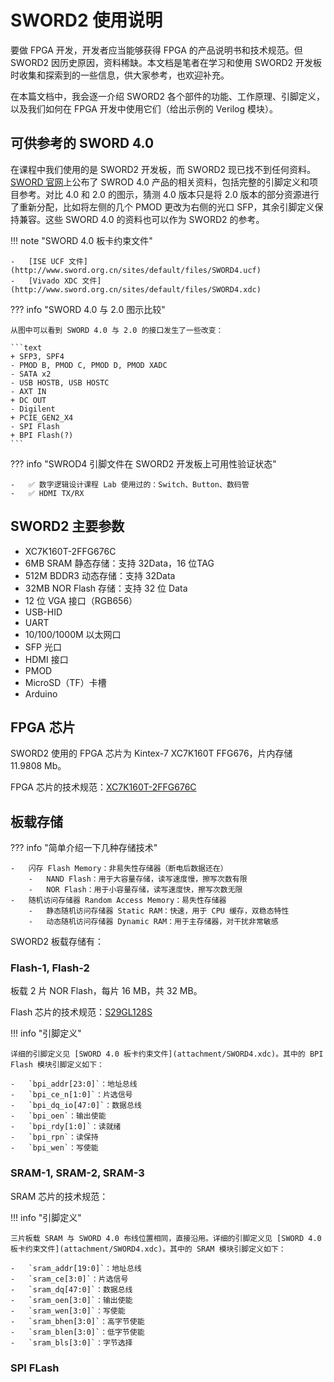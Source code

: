 # SWORD2 使用说明

要做 FPGA 开发，开发者应当能够获得 FPGA 的产品说明书和技术规范。但 SWORD2 因历史原因，资料稀缺。本文档是笔者在学习和使用 SWORD2 开发板时收集和探索到的一些信息，供大家参考，也欢迎补充。

在本篇文档中，我会逐一介绍 SWORD2 各个部件的功能、工作原理、引脚定义，以及我们如何在 FPGA 开发中使用它们（给出示例的 Verilog 模块）。

## 可供参考的 SWORD 4.0

在课程中我们使用的是 SWORD2 开发板，而 SWORD2 现已找不到任何资料。[SWORD 官网](http://www.sword.org.cn/)上公布了 SWROD 4.0 产品的相关资料，包括完整的引脚定义和项目参考。对比 4.0 和 2.0 的图示，猜测 4.0 版本只是将 2.0 版本的部分资源进行了重新分配，比如将左侧的几个 PMOD 更改为右侧的光口 SFP，其余引脚定义保持兼容。这些 SWORD 4.0 的资料也可以作为 SWORD2 的参考。

<!-- prettier-ignore-start -->
!!! note "SWORD 4.0 板卡约束文件"

    -   [ISE UCF 文件](http://www.sword.org.cn/sites/default/files/SWORD4.ucf)
    -   [Vivado XDC 文件](http://www.sword.org.cn/sites/default/files/SWORD4.xdc)

??? info "SWORD 4.0 与 2.0 图示比较"

    从图中可以看到 SWORD 4.0 与 2.0 的接口发生了一些改变：

    ```text
    + SFP3, SPF4
    - PMOD B, PMOD C, PMOD D, PMOD XADC
    - SATA x2
    - USB HOSTB, USB HOSTC
    - AXT IN
    + DC OUT
    - Digilent
    + PCIE_GEN2_X4
    - SPI Flash
    + BPI Flash(?)
    ```

??? info "SWROD4 引脚文件在 SWORD2 开发板上可用性验证状态"

    -   ✅ 数字逻辑设计课程 Lab 使用过的：Switch、Button、数码管
    -   ✅ HDMI TX/RX
<!-- prettier-ignore-end -->

## SWORD2 主要参数

-   XC7K160T-2FFG676C
-   6MB SRAM 静态存储：支持 32Data，16 位TAG
-   512M BDDR3 动态存储：支持 32Data
-   32MB NOR Flash 存储：支持 32 位 Data
-   12 位 VGA 接口（RGB656）
-   USB-HID
-   UART
-   10/100/1000M 以太网口
-   SFP 光口
-   HDMI 接口
-   PMOD
-   MicroSD（TF）卡槽
-   Arduino

## FPGA 芯片

SWORD2 使用的 FPGA 芯片为 Kintex-7 XC7K160T FFG676，片内存储 11.9808 Mb。

FPGA 芯片的技术规范：[XC7K160T-2FFG676C](https://www.digikey.com/en/products/detail/amd/XC7K160T-2FFG676C/3671575)

## 板载存储

<!-- prettier-ignore-start -->
??? info "简单介绍一下几种存储技术"

    -   闪存 Flash Memory：非易失性存储器（断电后数据还在）
        -   NAND Flash：用于大容量存储，读写速度慢，擦写次数有限
        -   NOR Flash：用于小容量存储，读写速度快，擦写次数无限
    -   随机访问存储器 Random Access Memory：易失性存储器
        -   静态随机访问存储器 Static RAM：快速，用于 CPU 缓存，双稳态特性
        -   动态随机访问存储器 Dynamic RAM：用于主存储器，对干扰非常敏感
<!-- prettier-ignore-end -->

SWORD2 板载存储有：

### Flash-1, Flash-2

板载 2 片 NOR Flash，每片 16 MB，共 32 MB。

Flash 芯片的技术规范：[S29GL128S](https://www.infineon.com/dgdl/Infineon-S29GL01GS_S29GL512S_S29GL256S_S29GL128S_128_Mb_256_Mb_512_Mb_1_Gb_GL-S_MIRRORBIT_TM_Flash_Parallel_3-DataSheet-v21_00-EN.pdf?fileId=8ac78c8c7d0d8da4017d0ed07ac14bd5)

<!-- prettier-ignore-start -->
!!! info "引脚定义"

    详细的引脚定义见 [SWORD 4.0 板卡约束文件](attachment/SWORD4.xdc)。其中的 BPI Flash 模块引脚定义如下：

    -   `bpi_addr[23:0]`：地址总线
    -   `bpi_ce_n[1:0]`：片选信号
    -   `bpi_dq_io[47:0]`：数据总线
    -   `bpi_oen`：输出使能
    -   `bpi_rdy[1:0]`：读就绪
    -   `bpi_rpn`：读保持
    -   `bpi_wen`：写使能

<!-- prettier-ignore-end -->

### SRAM-1, SRAM-2, SRAM-3

SRAM 芯片的技术规范：[](https://www.digikey.at/en/products/detail/infineon-technologies/CY7C1061DV33-10BV1XI/2663971)

<!-- prettier-ignore-start -->
!!! info "引脚定义"

    三片板载 SRAM 与 SWORD 4.0 布线位置相同，直接沿用。详细的引脚定义见 [SWORD 4.0 板卡约束文件](attachment/SWORD4.xdc)。其中的 SRAM 模块引脚定义如下：

    -   `sram_addr[19:0]`：地址总线
    -   `sram_ce[3:0]`：片选信号
    -   `sram_dq[47:0]`：数据总线
    -   `sram_oen[3:0]`：输出使能
    -   `sram_wen[3:0]`：写使能
    -   `sram_bhen[3:0]`：高字节使能
    -   `sram_blen[3:0]`：低字节使能
    -   `sram_bls[3:0]`：字节选择

<!-- prettier-ignore-end -->

### SPI FLash

